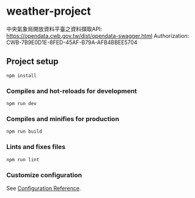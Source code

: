 # weather-project

中央氣象局開放資料平臺之資料擷取API: https://opendata.cwb.gov.tw/dist/opendata-swagger.html
Authorization: CWB-7B9E0D1E-8FED-45AF-B79A-AFB4BBEE5704

## Project setup
```
npm install
```

### Compiles and hot-reloads for development
```
npm run dev
```

### Compiles and minifies for production
```
npm run build
```

### Lints and fixes files
```
npm run lint
```

### Customize configuration
See [Configuration Reference](https://cli.vuejs.org/config/).

